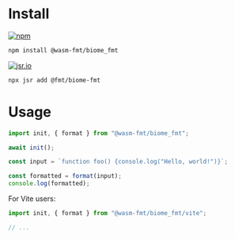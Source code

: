 # Install

[![npm](https://img.shields.io/npm/v/@wasm-fmt/biome_fmt)](https://www.npmjs.com/package/@wasm-fmt/biome_fmt)

```bash
npm install @wasm-fmt/biome_fmt
```

[![jsr.io](https://jsr.io/badges/@fmt/biome-fmt)](https://jsr.io/@fmt/biome-fmt)

```bash
npx jsr add @fmt/biome-fmt
```

# Usage

```javascript
import init, { format } from "@wasm-fmt/biome_fmt";

await init();

const input = `function foo() {console.log("Hello, world!")}`;

const formatted = format(input);
console.log(formatted);
```

For Vite users:

```JavaScript
import init, { format } from "@wasm-fmt/biome_fmt/vite";

// ...
```
